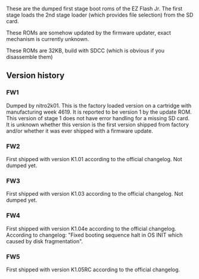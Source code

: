 These are the dumped first stage boot roms of the EZ Flash Jr.
The first stage loads the 2nd stage loader (which provides file selection) from the SD card.

These ROMs are somehow updated by the firmware updater, exact mechanism is currently unknown.

These ROMs are 32KB, build with SDCC (which is obvious if you disassemble them)

## Version history

### FW1

Dumped by nitro2k01. This is the factory loaded version on a cartridge with manufacturing week 4619. It is reported to be version 1 by the update ROM. This version of stage 1 does not have error handling for a missing SD card. It is unknown whether this version is the first version shipped from factory and/or whether it was ever shipped with a firmware update.

### FW2

First shipped with version K1.01 according to the official changelog. Not dumped yet.

### FW3

First shipped with version K1.03 according to the official changelog. Not dumped yet.

### FW4

First shipped with version K1.04e according to the official changelog. According to changelog: "Fixed booting sequence halt in OS INIT which caused by disk fragmentation".

### FW5

First shipped with version K1.05RC according to the official changelog.

